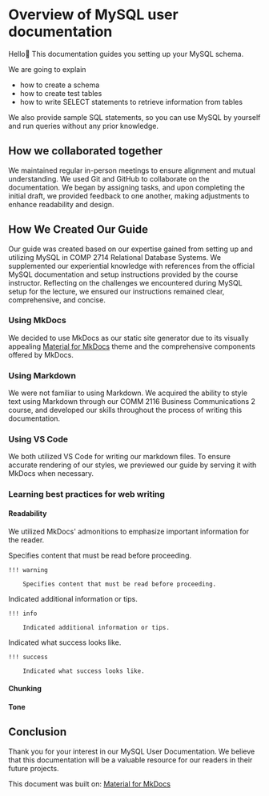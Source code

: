 # Overview of MySQL user documentation

Hello👋
This documentation guides you setting up your MySQL schema. 

We are going to explain
- how to create a schema
- how to create test tables
- how to write SELECT statements to retrieve information from tables 

We also provide sample SQL statements, so you can use MySQL by yourself and run queries without any prior knowledge.


## How we collaborated together

We maintained regular in-person meetings to ensure alignment and mutual understanding.
We used Git and GitHub to collaborate on the documentation. We began by assigning tasks, and upon completing the initial draft, we provided feedback to one another, making adjustments to enhance readability and design.


## How We Created Our Guide

Our guide was created based on our expertise gained from setting up and utilizing MySQL in COMP 2714 Relational Database Systems. 
We supplemented our experiential knowledge with references from the official MySQL documentation and setup instructions provided by the course instructor. 
Reflecting on the challenges we encountered during MySQL setup for the lecture, we ensured our instructions remained clear, comprehensive, and concise.


### Using MkDocs

We decided to use MkDocs as our static site generator due to its visually appealing [Material for MkDocs](https://github.com/squidfunk/mkdocs-material) theme and the comprehensive components offered by MkDocs.


### Using Markdown

We were not familiar to using Markdown. We acquired the ability to style text using Markdown through our COMM 2116 Business Communications 2 course, and developed our skills throughout the process of writing this documentation.


### Using VS Code

We both utilized VS Code for writing our markdown files. To ensure accurate rendering of our styles, we previewed our guide by serving it with MkDocs when necessary.


### Learning best practices for web writing
<!-- write later -->


#### Readability
<!-- write later -->


We utilized MkDocs' admonitions to emphasize important information for the reader.

Specifies content that must be read before proceeding. 

    !!! warning

        Specifies content that must be read before proceeding. 

Indicated additional information or tips.

    !!! info

        Indicated additional information or tips.

Indicated what success looks like.

    !!! success

        Indicated what success looks like.


#### Chunking
<!-- write later -->


#### Tone
<!-- write later -->


## Conclusion
<!-- write later -->



Thank you for your interest in our MySQL User Documentation. We believe that this documentation will be a valuable resource for our readers in their future projects.

This document was built on: [Material for MkDocs](https://github.com/squidfunk/mkdocs-material)